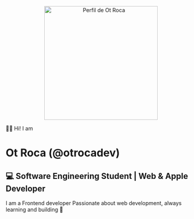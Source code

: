 <p align="center">
  <img src="./otroca.avif" width="300" alt="Perfil de Ot Roca">
</p>

👋🏼 Hi! I am 
# Ot Roca (@otrocadev)
## 💻 **Software Engineering Student | Web & Apple Developer**  
I am a Frontend developer Passionate about web development, always learning and building 🧩
